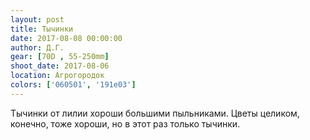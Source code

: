 ```yaml
---
layout: post
title: Тычинки
date: 2017-08-08 00:00:00
author: Д.Г.
gear: [70D , 55-250mm]
shoot_date: 2017-08-06
location: Агрогородок
colors: ['060501', '191e03']
---
```

Тычинки от лилии хороши большими пыльниками. Цветы целиком, конечно, тоже хороши, но в этот раз только тычинки.
